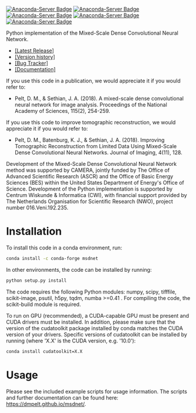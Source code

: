 [![Anaconda-Server Badge](https://anaconda.org/conda-forge/msdnet/badges/version.svg)](https://anaconda.org/conda-forge/msdnet) [![Anaconda-Server Badge](https://anaconda.org/conda-forge/msdnet/badges/latest_release_date.svg)](https://anaconda.org/conda-forge/msdnet) [![Anaconda-Server Badge](https://anaconda.org/conda-forge/msdnet/badges/platforms.svg)](https://anaconda.org/conda-forge/msdnet) [![Anaconda-Server Badge](https://anaconda.org/conda-forge/msdnet/badges/license.svg)](https://anaconda.org/conda-forge/msdnet) [![Anaconda-Server Badge](https://anaconda.org/conda-forge/msdnet/badges/downloads.svg)](https://anaconda.org/conda-forge/msdnet)

Python implementation of the Mixed-Scale Dense Convolutional Neural Network.

* [\[Latest Release\]](https://github.com/dmpelt/msdnet/releases/latest)
* [\[Version history\]](https://github.com/dmpelt/msdnet/blob/master/CHANGELOG.md)
* [\[Bug Tracker\]](https://github.com/dmpelt/msdnet/issues)
* [\[Documentation\]](https://dmpelt.github.io/msdnet/)

If you use this code in a publication, we would appreciate it if you would refer to:


* Pelt, D. M., & Sethian, J. A. (2018). A mixed-scale dense convolutional neural network for image analysis. Proceedings of the National Academy of Sciences, 115(2), 254-259.

If you use this code to improve tomographic reconstruction, we would appreciate it if you would refer to:

* Pelt, D. M., Batenburg, K. J., & Sethian, J. A. (2018). Improving Tomographic Reconstruction from Limited Data Using Mixed-Scale Dense Convolutional Neural Networks. Journal of Imaging, 4(11), 128.

Development of the Mixed-Scale Dense Convolutional Neural Network method was supported by CAMERA, jointly funded by The Office of Advanced Scientific Research (ASCR) and the Office of Basic Energy Sciences (BES) within the United States Department of Energy's Office of Science. Development of the Python implementation is supported by Centrum Wiskunde & Informatica (CWI), with financial support provided by The Netherlands Organisation for Scientific Research (NWO), project number 016.Veni.192.235.

# Installation

To install this code in a conda environment, run:

```bash
conda install -c conda-forge msdnet
```

In other environments, the code can be installed by running:

```bash
python setup.py install
```

The code requires the following Python modules: numpy, scipy, tifffile, scikit-image, psutil, h5py, tqdm, numba >=0.41 .
For compiling the code, the scikit-build module is required.

To run on GPU (recommended), a CUDA-capable GPU must be present and CUDA drivers must be installed. In addition, please make
sure that the version of the cudatoolkit package installed by conda matches the CUDA version of your drivers. Specific versions
of cudatoolkit can be installed by running (where 'X.X' is the CUDA version, e.g. '10.0'):

```bash
conda install cudatoolkit=X.X
```


# Usage

Please see the included example scripts for usage information. The scripts and further documentation can be found here: https://dmpelt.github.io/msdnet/.

